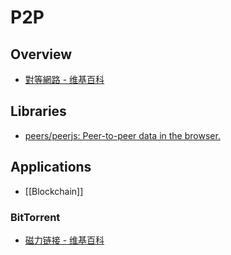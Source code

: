 # P2P

## Overview

- [對等網路 - 维基百科](https://zh.wikipedia.org/wiki/%E5%B0%8D%E7%AD%89%E7%B6%B2%E8%B7%AF)

## Libraries

- [peers/peerjs: Peer-to-peer data in the browser.](https://github.com/peers/peerjs)

## Applications

- [[Blockchain]]

### BitTorrent

- [磁力链接 - 维基百科](https://zh.wikipedia.org/wiki/%E7%A3%81%E5%8A%9B%E9%93%BE%E6%8E%A5)
